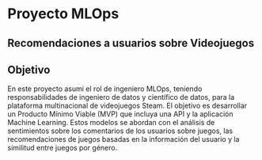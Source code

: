 # **Proyecto MLOps**

## **Recomendaciones a usuarios sobre Videojuegos**

## **Objetivo**

En este proyecto asumi el rol de ingeniero MLOps, teniendo responsabilidades de ingeniero de datos y científico de datos, para la plataforma multinacional de videojuegos Steam. El objetivo es desarrollar un Producto Mínimo Viable (MVP) que incluya una API y la aplicación Machine Learning. Estos modelos se abordan con el análisis de sentimientos sobre los comentarios de los usuarios sobre juegos, las recomendaciones de juegos basadas en la información del usuario y la similitud entre juegos por género.




